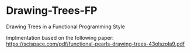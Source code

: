 # Drawing-Trees-FP

Drawing Trees in a Functional Programming Style

Implmentation based on the following paper: https://scispace.com/pdf/functional-pearls-drawing-trees-43olszola9.pdf
